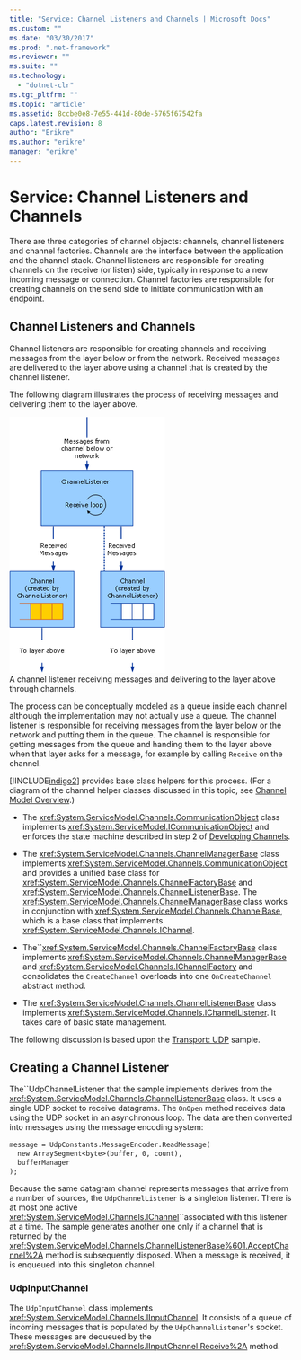 ```yaml
---
title: "Service: Channel Listeners and Channels | Microsoft Docs"
ms.custom: ""
ms.date: "03/30/2017"
ms.prod: ".net-framework"
ms.reviewer: ""
ms.suite: ""
ms.technology: 
  - "dotnet-clr"
ms.tgt_pltfrm: ""
ms.topic: "article"
ms.assetid: 8ccbe0e8-7e55-441d-80de-5765f67542fa
caps.latest.revision: 8
author: "Erikre"
ms.author: "erikre"
manager: "erikre"
---
```

# Service: Channel Listeners and Channels
There are three categories of channel objects: channels, channel listeners and channel factories. Channels are the interface between the application and the channel stack. Channel listeners are responsible for creating channels on the receive (or listen) side, typically in response to a new incoming message or connection. Channel factories are responsible for creating channels on the send side to initiate communication with an endpoint.  
  
## Channel Listeners and Channels  
 Channel listeners are responsible for creating channels and receiving messages from the layer below or from the network. Received messages are delivered to the layer above using a channel that is created by the channel listener.  
  
 The following diagram illustrates the process of receiving messages and delivering them to the layer above.  
  
 ![Channel listeners and channels](../../../../docs/framework/wcf/extending/media/wcfc-wcfchannelsigure1highlevelc.gif "wcfc_WCFChannelsigure1HighLevelc")  
A channel listener receiving messages and delivering to the layer above through channels.  
  
 The process can be conceptually modeled as a queue inside each channel although the implementation may not actually use a queue. The channel listener is responsible for receiving messages from the layer below or the network and putting them in the queue. The channel is responsible for getting messages from the queue and handing them to the layer above when that layer asks for a message, for example by calling `Receive` on the channel.  
  
 [!INCLUDE[indigo2](../../../../includes/indigo2-md.md)] provides base class helpers for this process. (For a diagram of the channel helper classes discussed in this topic, see [Channel Model Overview](../../../../docs/framework/wcf/extending/channel-model-overview.md).)  
  
-   The <xref:System.ServiceModel.Channels.CommunicationObject> class implements <xref:System.ServiceModel.ICommunicationObject> and enforces the state machine described in step 2 of [Developing Channels](../../../../docs/framework/wcf/extending/developing-channels.md).  
  
-   The <xref:System.ServiceModel.Channels.ChannelManagerBase> class implements <xref:System.ServiceModel.Channels.CommunicationObject> and provides a unified base class for <xref:System.ServiceModel.Channels.ChannelFactoryBase> and <xref:System.ServiceModel.Channels.ChannelListenerBase>. The <xref:System.ServiceModel.Channels.ChannelManagerBase> class works in conjunction with <xref:System.ServiceModel.Channels.ChannelBase>, which is a base class that implements <xref:System.ServiceModel.Channels.IChannel>.  
  
-   The``<xref:System.ServiceModel.Channels.ChannelFactoryBase> class implements <xref:System.ServiceModel.Channels.ChannelManagerBase> and <xref:System.ServiceModel.Channels.IChannelFactory> and consolidates the `CreateChannel` overloads into one `OnCreateChannel` abstract method.  
  
-   The <xref:System.ServiceModel.Channels.ChannelListenerBase> class implements <xref:System.ServiceModel.Channels.IChannelListener>. It takes care of basic state management.  
  
 The following discussion is based upon the [Transport: UDP](../../../../docs/framework/wcf/samples/transport-udp.md) sample.  
  
## Creating a Channel Listener  
 The``UdpChannelListener that the sample implements derives from the <xref:System.ServiceModel.Channels.ChannelListenerBase> class. It uses a single UDP socket to receive datagrams. The `OnOpen` method receives data using the UDP socket in an asynchronous loop. The data are then converted into messages using the message encoding system:  
  
```  
message = UdpConstants.MessageEncoder.ReadMessage(  
  new ArraySegment<byte>(buffer, 0, count),   
  bufferManager  
);  
```  
  
 Because the same datagram channel represents messages that arrive from a number of sources, the `UdpChannelListener` is a singleton listener. There is at most one active <xref:System.ServiceModel.Channels.IChannel>``associated with this listener at a time. The sample generates another one only if a channel that is returned by the <xref:System.ServiceModel.Channels.ChannelListenerBase%601.AcceptChannel%2A> method is subsequently disposed. When a message is received, it is enqueued into this singleton channel.  
  
### UdpInputChannel  
 The `UdpInputChannel` class implements <xref:System.ServiceModel.Channels.IInputChannel>. It consists of a queue of incoming messages that is populated by the `UdpChannelListener`'s socket. These messages are dequeued by the <xref:System.ServiceModel.Channels.IInputChannel.Receive%2A> method.